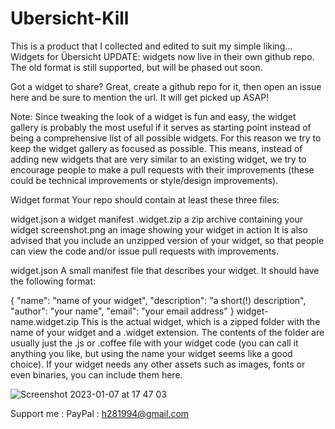 # Ubersicht-Kill

This is a product that I collected and edited to suit my simple liking...
Widgets for Übersicht
UPDATE: widgets now live in their own github repo. The old format is still supported, but will be phased out soon.

Got a widget to share? Great, create a github repo for it, then open an issue here and be sure to mention the url. It will get picked up ASAP!

Note:
Since tweaking the look of a widget is fun and easy, the widget gallery is probably the most useful if it serves as starting point instead of being a comprehensive list of all possible widgets. For this reason we try to keep the widget gallery as focused as possible. This means, instead of adding new widgets that are very similar to an existing widget, we try to encourage people to make a pull requests with their improvements (these could be technical improvements or style/design improvements).

Widget format
Your repo should contain at least these three files:

widget.json a widget manifest
<widget-name>.widget.zip a zip archive containing your widget
screenshot.png an image showing your widget in action
It is also advised that you include an unzipped version of your widget, so that people can view the code and/or issue pull requests with improvements.

widget.json
A small manifest file that describes your widget. It should have the following format:

{
  "name": "name of your widget",
  "description": "a short(!) description",
  "author": "your name",
  "email": "your email address"
}
widget-name.widget.zip
This is the actual widget, which is a zipped folder with the name of your widget and a .widget extension. The contents of the folder are usually just the .js or .coffee file with your widget code (you can call it anything you like, but using the name your widget seems like a good choice). If your widget needs any other assets such as images, fonts or even binaries, you can include them here.

![Screenshot 2023-01-07 at 17 47 03](https://user-images.githubusercontent.com/106985465/211143027-6b249ecc-a4b8-4c64-bddf-a8ac1979990b.png)

Support me : PayPal : h281994@gmail.com
